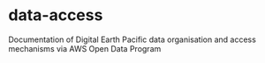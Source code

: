 # data-access
Documentation of Digital Earth Pacific data organisation and access mechanisms via AWS Open Data Program
